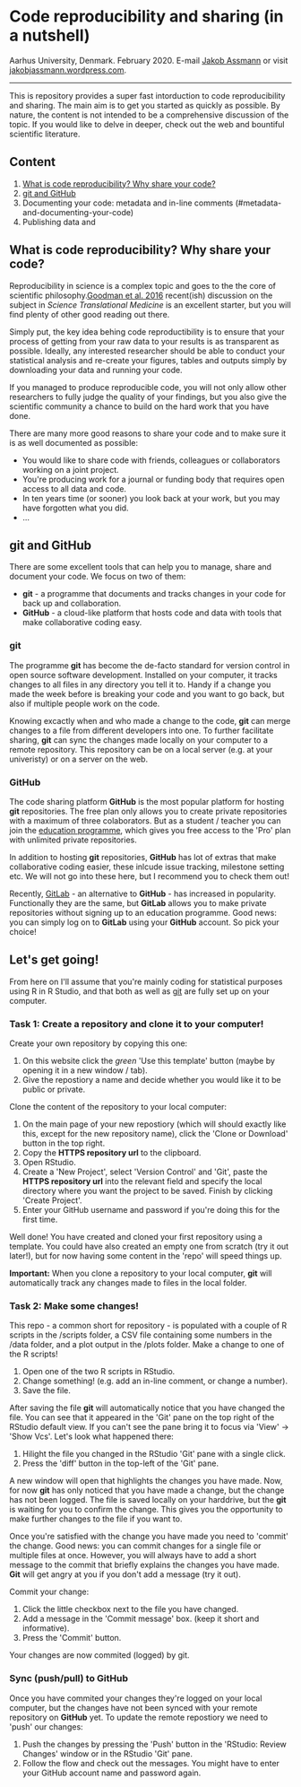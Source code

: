 # Code reproducibility and sharing (in a nutshell)
Aarhus University, Denmark. February 2020. E-mail [Jakob Assmann](j.assmann@bios.au.dk) or visit [jakobjassmann.wordpress.com](jakobjassmann.wordpress.com).
___
This is repository provides a super fast intorduction to code reproducibility and sharing. The main aim is to get you started as quickly as possible. By nature, the content is not intended to be a comprehensive discussion of the topic. If you would like to delve in deeper, check out the web and bountiful scientific literature.

## Content
1. [What is code reproducibility? Why share your code?](#what-is-code-reproducibility?-why-share-your-code?)
2. [git and GitHub](#git-and-github)
3. Documenting your code: metadata and in-line comments (#metadata-and-documenting-your-code)
4. Publishing data and 

## What is code reproducibility? Why share your code?
Reproducibility in science is a complex topic and goes to the the core of scientific philosophy.[Goodman et al. 2016](https://doi.org/10.1126/scitranslmed.aaf5027) recent(ish) discussion on the subject in *Science Translational Medicine* is an excellent starter, but you will find plenty of other good reading out there.

Simply put, the key idea behing code reproductibility is to ensure that your process of getting from your raw data to your results is as transparent as possible. Ideally, any interested researcher should be able to conduct your statistical analysis and re-create your figures, tables and outputs simply by downloading your data and running your code. 

If you managed to produce reproducible code, you will not only allow other researchers to fully judge the quality of your findings, but you also give the scientific community a chance to build on the hard work that you have done.

There are many more good reasons to share your code and to make sure it is as well documented as possible:
- You would like to share code with friends, colleagues or collaborators working on a joint project.
- You're producing work for a journal or funding body that requires open access to all data and code.
- In ten years time (or sooner) you look back at your work, but you may have forgotten what you did.
- ...

## git and GitHub 

There are some excellent tools that can help you to manage, share and document your code. We focus on two of them:
- **git** - a programme that documents and tracks changes in your code for back up and collaboration.
- **GitHub** - a cloud-like platform that hosts code and data with tools that make collaborative coding easy.

### git

The programme **git** has become the de-facto standard for version control in open source software development. Installed on your computer, it tracks changes to all files in any directory you tell it to. Handy if a change you made the week before is breaking your code and you want to go back, but also if multiple people work on the code. 

Knowing excactly when and who made a change to the code, **git** can merge changes to a file from different developers into one. To further facilitate sharing, **git** can sync the changes made locally on your computer to a remote repository. This repository can be on a local server (e.g. at your univeristy) or on a server on the web.  

### GitHub
The code sharing platform **GitHub** is the most popular platform for hosting **git** repositories. The free plan only allows you to create private repositories with a maximum of three colaborators. But as a student / teacher you can join the [education programme](https://education.github.com/), which gives you free access to the 'Pro' plan with unlimited private repositories. 

In addition to hosting **git** repositories, **GitHub** has lot of extras that make collaborative coding easier, these inlcude issue tracking, milestone setting etc. We will not go into these here, but I recommend you to check them out!

Recently, [GitLab](https://about.gitlab.com/) - an alternative to **GitHub** - has increased in popularity. Functionally they are the same, but **GitLab** allows you to make private repositories without signing up to an education programme. Good news: you can simply log on to **GitLab** using your **GitHub** account. So pick your choice!

## Let's get going!

From here on I'll assume that you're mainly coding for statistical purposes using R in R Studio, and that both as well as [git](https://git-scm.com/downloads) are fully set up on your computer.

### Task 1: Create a repository and clone it to your computer!
Create your own repository by copying this one:

1. On this website click the *green* 'Use this template' button (maybe by opening it in a new window / tab).
2. Give the repostiory a name and decide whether you would like it to be public or private.

Clone the content of the repository to your local computer:

  1. On the main page of your new repostiory (which will should exactly like this, except for the new repository name), click the 'Clone or Download' button in the top right.
  2. Copy the **HTTPS repository url** to the clipboard.
  3. Open RStudio.
  4. Create a 'New Project', select 'Version Control' and 'Git', paste the **HTTPS repository url** into the relevant field and specify the local directory where you want the project to be saved. Finish by clicking 'Create Project'.
  5. Enter your GitHub username and password if you're doing this for the first time.
 
Well done! You have created and cloned your first repository using a template. You could have also created an empty one from scratch (try it out later!), but for now having some content in the 'repo' will speed things up.

**Important:** When you clone a repository to your local computer, **git** will automatically track any changes made to files in the local folder.

### Task 2: Make some changes!

This repo - a common short for repository - is populated with a couple of R scripts in the /scripts folder, a CSV file containing some numbers in the /data folder, and a plot output in the /plots folder. Make a change to one of the R scripts!

1. Open one of the two R scripts in RStudio.
2. Change something! (e.g. add an in-line comment, or change a number).
3. Save the file.

After saving the file **git** will automatically notice that you have changed the file. You can see that it appeared in the 'Git' pane on the top right of the RStudio default view. If you can't see the pane bring it to focus via 'View' -> 'Show Vcs'. Let's look what happened there:

1. Hilight the file you changed in the RStudio 'Git' pane with a single click.
2. Press the 'diff' button in the top-left of the 'Git' pane.

A new window will open that highlights the changes you have made. Now, for now **git** has only noticed that you have made a change, but the change has not been logged. The file is saved locally on your harddrive, but the **git** is waiting for you to confirm the change. This gives you the opportunity to make further changes to the file if you want to. 

Once you're satisfied with the change you have made you need to 'commit' the change. Good news: you can commit changes for a single file or multiple files at once. However, you will always have to add a short message to the commit that briefly explains the changes you have made. **Git** will get angry at you if you don't add a message (try it out).

Commit your change: 

1. Click the little checkbox next to the file you have changed.
2. Add a message in the 'Commit message' box. (keep it short and informative).
3. Press the 'Commit' button.

Your changes are now commited (logged) by git.

### Sync (push/pull) to GitHub

Once you have commited your changes they're logged on your local computer, but the changes have not been synced with your remote repository on **GitHub** yet. To update the remote repostiory we need to 'push' our changes:

1. Push the changes by pressing the 'Push' button in the 'RStudio: Review Changes' window or in the RStudio 'Git' pane.
2. Follow the flow and check out the messages. You might have to enter your GitHub account name and password again.



